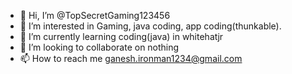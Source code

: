 - 👋 Hi, I’m @TopSecretGaming123456
- 👀 I’m interested in Gaming, java coding, app coding(thunkable).
- 🌱 I’m currently learning coding(java) in whitehatjr
- 💞️ I’m looking to collaborate on nothing
- 📫 How to reach me ganesh.ironman1234@gmail.com
<!---
TopSecretGaming123456/TopSecretGaming123456 is a ✨ special ✨ repository because its `README.md` (this file) appears on your GitHub profile.
You can click the Preview link to take a look at your changes.
--->
